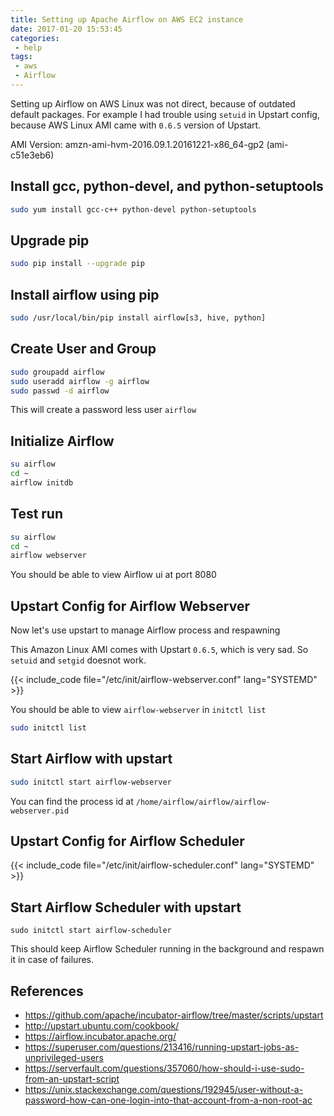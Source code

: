 ```yaml
---
title: Setting up Apache Airflow on AWS EC2 instance
date: 2017-01-20 15:53:45
categories:
 - help
tags:
 - aws
 - Airflow
---
```


Setting up Airflow on AWS Linux was not direct, because of outdated default packages. For example I had trouble using `setuid` in Upstart config, because AWS Linux AMI came with `0.6.5` version of Upstart.

AMI Version: amzn-ami-hvm-2016.09.1.20161221-x86_64-gp2 (ami-c51e3eb6)

## Install gcc, python-devel, and python-setuptools

``` sh
sudo yum install gcc-c++ python-devel python-setuptools
```

## Upgrade pip

``` sh
sudo pip install --upgrade pip
```

## Install airflow using pip

``` sh
sudo /usr/local/bin/pip install airflow[s3, hive, python]
```

## Create User and Group

``` sh
sudo groupadd airflow
sudo useradd airflow -g airflow
sudo passwd -d airflow
```

This will create a password less user `airflow`

## Initialize Airflow

``` sh
su airflow
cd ~
airflow initdb
```

## Test run

``` sh
su airflow
cd ~
airflow webserver
```

You should be able to view Airflow ui at port 8080

## Upstart Config for Airflow Webserver

Now let's use upstart to manage Airflow process and respawning

This Amazon Linux AMI comes with Upstart `0.6.5`, which is very sad. So `setuid` and `setgid` doesnot work.

{{< include_code file="/etc/init/airflow-webserver.conf" lang="SYSTEMD" >}}

You should be able to view `airflow-webserver` in `initctl list`

``` sh
sudo initctl list
```

## Start Airflow with upstart

``` sh
sudo initctl start airflow-webserver
```

You can find the process id at `/home/airflow/airflow/airflow-webserver.pid`

## Upstart Config for Airflow Scheduler

{{< include_code file="/etc/init/airflow-scheduler.conf" lang="SYSTEMD" >}}

## Start Airflow Scheduler with upstart

```
sudo initctl start airflow-scheduler
```

This should keep Airflow Scheduler running in the background and respawn it in case of failures.

## References

- https://github.com/apache/incubator-airflow/tree/master/scripts/upstart
- http://upstart.ubuntu.com/cookbook/
- https://airflow.incubator.apache.org/
- https://superuser.com/questions/213416/running-upstart-jobs-as-unprivileged-users
- https://serverfault.com/questions/357060/how-should-i-use-sudo-from-an-upstart-script
- https://unix.stackexchange.com/questions/192945/user-without-a-password-how-can-one-login-into-that-account-from-a-non-root-ac
